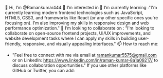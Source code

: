  👋 Hi, I’m @Ramankumar444
 👀 I’m interested in 
  🌱 I’m currently learning :"I'm currently learning modern frontend technologies such as JavaScript, HTML5, CSS3, and frameworks like React (or any other specific ones you're focusing on). I'm also improving my skills in responsive design and web performance optimization."
💞️ I’m looking to collaborate on : "I'm looking to collaborate on open-source frontend projects, UI/UX improvements, and website development tasks where I can apply my skills in building user-friendly, responsive, and visually appealing interfaces."
 📫 How to reach me:
- "Feel free to connect with me via email at ramankumar5575@gmail.com or on LinkedIn: https://www.linkedin.com/in/raman-kumar-8a1a09217/ to discuss collaboration opportunities."
 If you use other platforms like GitHub or Twitter, you can add:


<!---
Ramankumar444/Ramankumar444 is a ✨ special ✨ repository because its `README.md` (this file) appears on your GitHub profile.
You can click the Preview link to take a look at your changes.
--->
